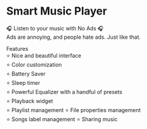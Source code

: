 # Smart Music Player

🎧 Listen to your music with No Ads 🎧  
Ads are annoying, and people hate ads. Just like that.

Features  
⭐️ Nice and beautiful interface  
⭐️ Color customization  
⭐️ Battery Saver  
⭐️ Sleep timer  
⭐️ Powerful Equalizer with a handful of presets  
⭐️ Playback widget  
⭐️ Playlist management
⭐️ File properties management  
⭐️ Songs label management
⭐️ Sharing music  


